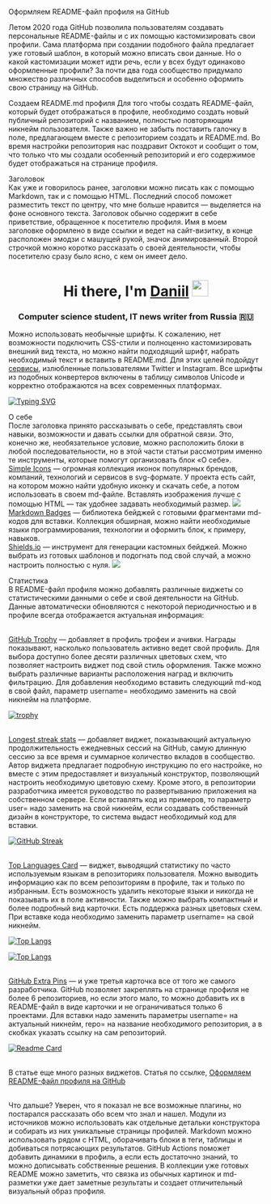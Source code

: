 Оформляем README-файл профиля на GitHub

Летом 2020 года GitHub позволила пользователям создавать персональные README-файлы и с их помощью кастомизировать свои профили. Сама платформа при создании подобного файла предлагает уже готовый шаблон, в который можно вписать свои данные. Но о какой кастомизации может идти речь, если у всех будут одинаково оформленные профили? За почти два года сообщество придумало множество различных способов выделиться и особенно оформить свою страницу на GitHub.

Создаем README.md профиля
Для того чтобы создать README-файл, который будет отображаться в профиле, необходимо создать новый публичный репозиторий с названием, полностью повторяющим никнейм пользователя. Также важно не забыть поставить галочку в поле, предлагающем вместе с репозиторием создать и README.md. Во время настройки репозитория нас поздравит Октокот и сообщит о том, что только что мы создали особенный репозиторий и его содержимое будет отображаться на странице профиля.

Заголовок
<br>Как уже и говорилось ранее, заголовки можно писать как с помощью Markdown, так и с помощью HTML. Последний способ поможет разместить текст по центру, что мне больше нравится — выделяется на фоне основного текста. Заголовок обычно содержит в себе приветствие, обращенное к посетителю профиля. Имя в моем заголовке оформлено в виде ссылки и ведет на сайт-визитку, в конце расположен эмодзи с машущей рукой, значок анимированный. Второй строчкой можно коротко рассказать о своей деятельности, чтобы посетителю сразу было ясно, с кем он имеет дело.
<!---Пример кода-->
<h1 align="center">Hi there, I'm <a href="https://daniilshat.ru/" target="_blank">Daniil</a> 
<img src="https://github.com/blackcater/blackcater/raw/main/images/Hi.gif" height="32"/></h1>
<h3 align="center">Computer science student, IT news writer from Russia 🇷🇺</h3>

Можно использовать необычные шрифты. К сожалению, нет возможности подключить CSS-стили и полноценно кастомизировать внешний вид текста, но можно найти подходящий шрифт, набрать необходимый текст и вставить в README.md. Для этих целей подойдут <a href="https://lingojam.com/FancyLetters">сервисы</a>, излюбленные пользователями Twitter и Instagram. Все шрифты из подобных конвертеров включены в таблицу символов Unicode и корректно отображаются на всех современных платформах.
<!---Пример кода-->
[![Typing SVG](https://readme-typing-svg.herokuapp.com?color=%2336BCF7&lines=Computer+science+student)](https://git.io/typing-svg)

О себе
<br>После заголовка принято рассказывать о себе, представлять свои навыки, возможности и давать ссылки для обратной связи. Это, конечно же, необязательное условие, можно расположить блоки в любой последовательности, но в этой части статьи рассмотрим именно те инструменты, которые помогут организовать блок «О себе».
<br><a href="https://simpleicons.org">Simple Icons</a> — огромная коллекция иконок популярных брендов, компаний, технологий и сервисов в svg-формате. У проекта есть сайт, на котором можно найти удобную иконку и скачать себе, а потом использовать в своем md-файле. Вставлять изображения лучше с помощью HTML — так удобнее задавать необходимый размер.
<img src="https://habrastorage.org/r/w1560/getpro/habr/upload_files/478/287/d59/478287d5922b73775dd1c2afde91a989.png">
<br><a href="https://github.com/Ileriayo/markdown-badges">Markdown Badges</a> — библиотека бейджей с готовыми фрагментами md-кодов для вставки. Коллекция обширная, можно найти необходимые языки программирования, технологии и оформить блок, к примеру, навыков.
<br><a href="https://github.com/badges/shields">Shields.io</a> — инструмент для генерации кастомных бейджей. Можно выбрать из готовых шаблонов и подогнать под свой случай, а можно настроить полностью с нуля.
<img src="https://habrastorage.org/r/w1560/getpro/habr/upload_files/740/7ce/1b8/7407ce1b85d2892568e52e34e6050049.png">

Статистика
<br>В README-файл профиля можно добавлять различные виджеты со статистическими данными о себе и свой деятельности на GitHub. Данные автоматически обновляются с некоторой периодичностью и в профиле всегда отображается актуальная информация:

<br><a href="https://github.com/ryo-ma/github-profile-trophy">GitHub Trophy</a> — добавляет в профиль трофеи и ачивки. Награды показывают, насколько пользователь активно ведет свой профиль. Для выбора доступно более десяти различных цветовых схем, что позволяет настроить виджет под свой стиль оформления. Также можно выбрать различные варианты расположения наград и включить фильтрацию. Для добавления необходимо вставить следующий md-код в свой файл, параметр username= необходимо заменить на свой никнейм на платформе.
<!---Пример кода-->
[![trophy](https://github-profile-trophy.vercel.app/?username=Dmitry-A-K)](https://github.com/ryo-ma/github-profile-trophy)

<br><a href="https://github.com/DenverCoder1/github-readme-streak-stats">Longest streak stats</a> — добавляет виджет, показывающий актуальную продолжительность ежедневных сессий на GitHub, самую длинную сессию за все время и суммарное количество вкладов в сообщество. Автор виджета предлагает подробную инструкцию по его настройке, но вместе с этим предоставляет и визуальный конструктор, позволяющий настроить необходимую цветовую схему. Кроме этого, в репозитории разработчика имеется руководство по развертыванию приложения на собственном сервере. Если вставлять код из примеров, то параметр user= надо заменить на свой никнейм, если создавать собственный дизайн в конструкторе, то система выдаст необходимый код для вставки.
<!---Пример кода-->
[![GitHub Streak](https://github-readme-streak-stats.herokuapp.com/?user=Dmitry-A-K)](https://git.io/streak-stats)

<br><a href="https://github.com/anuraghazra/github-readme-stats">Top Languages Card</a> — виджет, выводящий статистику по часто используемым языкам в репозиториях пользователя. Можно выводить информацию как по всем репозиториям в профиле, так и только по избранным. Есть возможность удалить некоторые языки и никогда не показывать их в поле активности. Также можно выбрать компактный и более подробный вид карточки. Есть поддержка разных цветовых схем. При вставке кода необходимо заменить параметр username= на свой никнейм.
<!---Для компактной версии-->
[![Top Langs](https://github-readme-stats.vercel.app/api/top-langs/?username=Dmitry-A-K&layout=compact)](https://github.com/anuraghazra/github-readme-stats)
<!---Для подробной версии-->
[![Top Langs](https://github-readme-stats.vercel.app/api/top-langs/?username=Dmitry-A-K)](https://github.com/anuraghazra/github-readme-stats)

<br><a href="[https://github.com/anuraghazra/github-readme-stats](https://github.com/anuraghazra/github-readme-stats)">GitHub Extra Pins</a> — и уже третья карточка все от того же самого разработчика. GitHub позволяет закреплять на странице профиля не более 6 репозиториев, но если этого мало, то можно добавить их в README-файл в виде карточки и не ограничиваться только 6 проектами. Для вставки надо заменить параметры username= на актуальный никнейм, repo= на название необходимого репозитория, а в скобках указать ссылку на сам репозиторий.

[![Readme Card](https://github-readme-stats.vercel.app/api/pin/?username=anuraghazra&repo=github-readme-stats)](https://github.com/anuraghazra/github-readme-stats)

<br>В статье еще много разных виджетов. Статья по ссылке, <a href="https://habr.com/ru/post/649363/">Оформляем README-файл профиля на GitHub</a>


<br>Что дальше?
Уверен, что я показал не все возможные плагины, но постарался рассказать обо всем что знал и нашел. Модули из источников можно использовать как отдельные детальки конструктора и собирать из них уникальные страницы профилей. Markdown можно использовать рядом с HTML, оборачивать блоки в теги, таблицы и добиваться потрясающих результатов. GitHub Actions поможет добавить динамики в профиль, а если есть достаточно знаний, то можно дописывать собственные решения. В коллекции уже готовых README можно заметить, что связка из обычных картинок и md-разметки уже дает заметные результаты и создает отличительный визуальный образ профиля.
